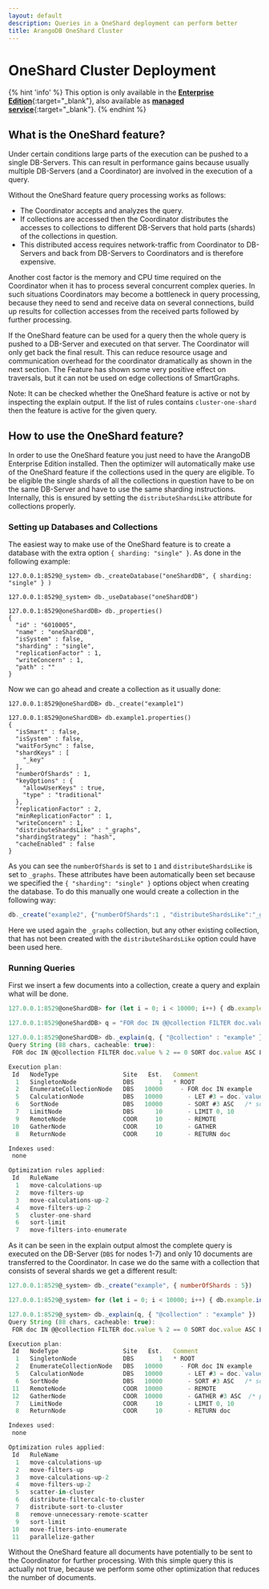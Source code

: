 ```yaml
---
layout: default
description: Queries in a OneShard deployment can perform better
title: ArangoDB OneShard Cluster
---
```


OneShard Cluster Deployment
==========================

{% hint 'info' %}
This option is only available in the
[**Enterprise Edition**](https://www.arangodb.com/why-arangodb/arangodb-enterprise/){:target="_blank"},
also available as [**managed service**](https://www.arangodb.com/managed-service/){:target="_blank"}.
{% endhint %}

What is the OneShard feature?
-----------------------------

Under certain conditions large parts of the execution can be pushed to a single
DB-Servers. This can result in performance gains because usually multiple
DB-Servers (and a Coordinator) are involved in the execution of a query.

Without the OneShard feature query processing works as follows:

- The Coordinator accepts and analyzes the query.
- If collections are accessed then the Coordinator distributes the accesses
  to collections to different DB-Servers that hold parts (shards) of the
  collections in question.
- This distributed access requires network-traffic from Coordinator to
  DB-Servers and back from DB-Servers to Coordinators and is therefore
  expensive.

Another cost factor is the memory and CPU time required on the Coordinator
when it has to process several concurrent complex queries. In such
situations Coordinators may become a bottleneck in query processing,
because they need to send and receive data on several connections, build up
results for collection accesses from the received parts followed by further
processing.

If the OneShard feature can be used for a query then the whole query is pushed
to a DB-Server and executed on that server. The Coordinator will only get back
the final result. This can reduce resource usage and communication overhead for
the coordinator dramatically as shown in the next section. The Feature has
shown some very positive effect on traversals, but it can not be used on edge
collections of SmartGraphs.

Note: It can be checked whether the OneShard feature is active or not by
inspecting the explain output. If the list of rules contains `cluster-one-shard`
then the feature is active for the given query.

How to use the OneShard feature?
--------------------------------

In order to use the OneShard feature you just need to have the ArangoDB
Enterprise Edition installed. Then the optimizer will automatically make use
of the OneShard feature if the collections used in the query are eligible.
To be eligible the single shards of all the collections in question have to
be on the same DB-Server and have to use the same sharding instructions.
Internally, this is ensured by setting the `distributeShardsLike` attribute
for collections properly.

### Setting up Databases and Collections

The easiest way to make use of the OneShard feature is to create a database
with the extra option `{ sharding: "single" }`. As done in the following
example:

```
127.0.0.1:8529@_system> db._createDatabase("oneShardDB", { sharding: "single" } )

127.0.0.1:8529@_system> db._useDatabase("oneShardDB")

127.0.0.1:8529@oneShardDB> db._properties()
{
  "id" : "6010005",
  "name" : "oneShardDB",
  "isSystem" : false,
  "sharding" : "single",
  "replicationFactor" : 1,
  "writeConcern" : 1,
  "path" : ""
}
```

Now we can go ahead and create a collection as it usually done:

```
127.0.0.1:8529@oneShardDB> db._create("example1")

127.0.0.1:8529@oneShardDB> db.example1.properties()
{
  "isSmart" : false,
  "isSystem" : false,
  "waitForSync" : false,
  "shardKeys" : [
    "_key"
  ],
  "numberOfShards" : 1,
  "keyOptions" : {
    "allowUserKeys" : true,
    "type" : "traditional"
  },
  "replicationFactor" : 2,
  "minReplicationFactor" : 1,
  "writeConcern" : 1,
  "distributeShardsLike" : "_graphs",
  "shardingStrategy" : "hash",
  "cacheEnabled" : false
}
```

As you can see the `numberOfShards` is set to `1` and `distributeShardsLike`
is set to `_graphs`. These attributes have been automatically been set
because we specified the `{ "sharding": "single" }` options object when
creating the database. To do this manually one would create a collection in
the following way:

```js
db._create("example2", {"numberOfShards":1 , "distributeShardsLike":"_graphs"})
```

Here we used again the `_graphs` collection, but any other existing
collection, that has not been created with the `distributeShardsLike`
option could have been used here.

### Running Queries

First we insert a few documents into a collection, create a query and
explain what will be done.

```js
127.0.0.1:8529@oneShardDB> for (let i = 0; i < 10000; i++) { db.example.insert({ "value" : i }); }

127.0.0.1:8529@oneShardDB> q = "FOR doc IN @@collection FILTER doc.value % 2 == 0 SORT doc.value ASC LIMIT 10 RETURN doc";

127.0.0.1:8529@oneShardDB> db._explain(q, { "@collection" : "example" })
Query String (88 chars, cacheable: true):
 FOR doc IN @@collection FILTER doc.value % 2 == 0 SORT doc.value ASC LIMIT 10 RETURN doc

Execution plan:
 Id   NodeType                  Site   Est.   Comment
  1   SingletonNode             DBS       1   * ROOT
  2   EnumerateCollectionNode   DBS   10000     - FOR doc IN example   /* full collection scan, 1 shard(s) */   FILTER ((doc.`value` % 2) == 0)   /* early pruning */
  5   CalculationNode           DBS   10000       - LET #3 = doc.`value`   /* attribute expression */   /* collections used: doc : example */
  6   SortNode                  DBS   10000       - SORT #3 ASC   /* sorting strategy: constrained heap */
  7   LimitNode                 DBS      10       - LIMIT 0, 10
  9   RemoteNode                COOR     10       - REMOTE
 10   GatherNode                COOR     10       - GATHER
  8   ReturnNode                COOR     10       - RETURN doc

Indexes used:
 none

Optimization rules applied:
 Id   RuleName
  1   move-calculations-up
  2   move-filters-up
  3   move-calculations-up-2
  4   move-filters-up-2
  5   cluster-one-shard
  6   sort-limit
  7   move-filters-into-enumerate

```

As it can be seen in the explain output almost the complete query is
executed on the DB-Server (`DBS` for nodes 1-7) and only 10 documents are
transferred to the Coordinator. In case we do the same with a collection
that consists of several shards we get a different result:

```js
127.0.0.1:8529@_system> db._create("example", { numberOfShards : 5})

127.0.0.1:8529@_system> for (let i = 0; i < 10000; i++) { db.example.insert({ "value" : i }); }

127.0.0.1:8529@_system> db._explain(q, { "@collection" : "example" })
Query String (88 chars, cacheable: true):
 FOR doc IN @@collection FILTER doc.value % 2 == 0 SORT doc.value ASC LIMIT 10 RETURN doc

Execution plan:
 Id   NodeType                  Site   Est.   Comment
  1   SingletonNode             DBS       1   * ROOT
  2   EnumerateCollectionNode   DBS   10000     - FOR doc IN example   /* full collection scan, 5 shard(s) */   FILTER ((doc.`value` % 2) == 0)   /* early pruning */
  5   CalculationNode           DBS   10000       - LET #3 = doc.`value`   /* attribute expression */   /* collections used: doc : example */
  6   SortNode                  DBS   10000       - SORT #3 ASC   /* sorting strategy: constrained heap */
 11   RemoteNode                COOR  10000       - REMOTE
 12   GatherNode                COOR  10000       - GATHER #3 ASC  /* parallel, sort mode: heap */
  7   LimitNode                 COOR     10       - LIMIT 0, 10
  8   ReturnNode                COOR     10       - RETURN doc

Indexes used:
 none

Optimization rules applied:
 Id   RuleName
  1   move-calculations-up
  2   move-filters-up
  3   move-calculations-up-2
  4   move-filters-up-2
  5   scatter-in-cluster
  6   distribute-filtercalc-to-cluster
  7   distribute-sort-to-cluster
  8   remove-unnecessary-remote-scatter
  9   sort-limit
 10   move-filters-into-enumerate
 11   parallelize-gather
```

Without the OneShard feature all documents have potentially to be sent to
the Coordinator for further processing. With this simple query this is actually
not true, because we perform some other optimization that reduces the number
of documents.
